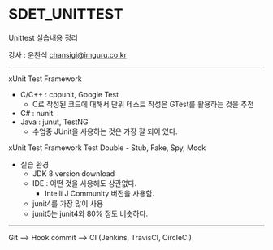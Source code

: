 # SDET_UNITTEST
Unittest 실습내용 정리

강사 : 윤찬식
chansigi@imguru.co.kr

***
xUnit Test Framework

* C/C++ : cppunit, Google Test
  - C로 작성된 코드에 대해서 단위 테스트 작성은 GTest를 활용하는 것을 추천
* C# : nunit
* Java : junut, TestNG
  - 수업중 JUnit을 사용하는 것은 가장 잘 되어 있다. 

xUnit Test Framework
Test Double - Stub, Fake, Spy, Mock


* 실습 환경
	- JDK 8 version download
	- IDE : 어떤 것을 사용해도 상관없다.
		* Intelli J Community 버전을 사용함.
	- junit4를 가장 많이 사용
	- junit5는 junit4와 80% 정도 비슷하다. 
***

Git --> Hook commit --> CI (Jenkins, TravisCI, CircleCI)

